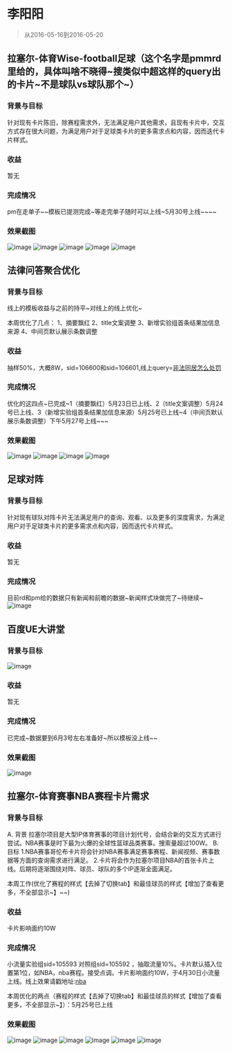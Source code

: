 # 李阳阳

> 从2016-05-16到2016-05-20


## 拉塞尔-体育Wise-football足球（这个名字是pmmrd里给的，具体叫啥不晓得~搜类似中超这样的query出的卡片~不是球队vs球队那个~）

### 背景与目标

针对现有卡片陈旧，除赛程需求外，无法满足用户其他需求，且现有卡片中，交互方式存在很大问题，为满足用户对于足球类卡片的更多需求点和内容，因而迭代卡片样式。

### 收益

暂无

### 完成情况

pm在走单子~~模板已提测完成~等走完单子随时可以上线~5月30号上线~~~~

### 效果截图

![image](http://gitlab.baidu.com/psfe/ala-weeklyreport/uploads/bbaf9b287339d829f626d09256f0eec2/image.png)
![image](http://gitlab.baidu.com/psfe/ala-weeklyreport/uploads/f3d62a6298de33cc21e673a2d19e5b4e/image.png)
![image](http://gitlab.baidu.com/psfe/ala-weeklyreport/uploads/9dc2cb34cc0499f196287ac35f3679d4/image.png)
![image](http://gitlab.baidu.com/psfe/ala-weeklyreport/uploads/6e9df53ddbf3bc856fe9000cecdd7b25/image.png)
![image](http://gitlab.baidu.com/psfe/ala-weeklyreport/uploads/7cff178025b43d9cb6891ec83eaa7458/image.png)


## 法律问答聚合优化

### 背景与目标

线上的模板收益与之前的持平~对线上的线上优化~

本周优化了几点：
	1、摘要飘红
	2、title文案调整
	3、新增实验组首条结果加信息来源
	4、中间页默认展示条数调整

### 收益

抽样50%，大概8W，sid=106600和sid=106601,线上query=<a href="https://m.baidu.com/ssid=d613736e696c6579616e676c61/s?word=%E9%9D%9E%E6%B3%95%E5%90%8C%E5%B1%85%E6%80%8E%E4%B9%88%E5%A4%84%E7%BD%9A&sid=106600">非法同居怎么处罚</a>

### 完成情况

优化的这四点~已完成~1（摘要飘红）5月23日已上线、2（title文案调整）5月24号已上线、3（新增实验组首条结果加信息来源）5月25号已上线~4（中间页默认展示条数调整）下午5月27号上线~~~

### 效果截图

![image](http://gitlab.baidu.com/psfe/ala-weeklyreport/uploads/66747c3aaf27c9df369a039c226eb5d7/image.png)
![image](http://gitlab.baidu.com/psfe/ala-weeklyreport/uploads/778666144c711c4a527a7ea1dfba8a90/image.png)
![image](http://gitlab.baidu.com/psfe/ala-weeklyreport/uploads/70b6f6bd41a936d9e4d7cdde2614cb6c/image.png)
![image](http://gitlab.baidu.com/psfe/ala-weeklyreport/uploads/c6c9c2c9050c9a8aea4032d4961ac227/image.png)

## 足球对阵

### 背景与目标

针对现有球队对阵卡片无法满足用户的查询、观看、以及更多的深度需求，为满足用户对于足球类卡片的更多需求点和内容，因而迭代卡片样式。

### 收益

暂无

### 完成情况

目前rd和pm给的数据只有新闻和前瞻的数据~新闻样式块做完了~待继续~<br/>
![image](http://gitlab.baidu.com/psfe/ala-weeklyreport/uploads/8af1a9b6cc611865f1cc7d63f104f60c/image.png)

## 百度UE大讲堂

### 背景与目标

 ![image](http://gitlab.baidu.com/psfe/ala-weeklyreport/uploads/a5098f527888f15c69b0eeef3ffa7416/image.png)


### 收益

暂无

### 完成情况

已完成~数据要到6月3号左右准备好~所以模板没上线~~

### 效果截图

![image](http://gitlab.baidu.com/psfe/ala-weeklyreport/uploads/1818f105b4f05e0b2152fa866f41de54/image.png)

## 拉塞尔-体育赛事NBA赛程卡片需求

### 背景与目标

A. 背景
   拉塞尔项目是大型IP体育赛事的项目计划代号，会结合新的交互方式进行尝试。NBA赛事是时下最为火爆的全球性篮球品类赛事。搜索量超过100W。
B. 目标
    1.NBA赛事哥伦布卡片将会针对NBA赛事满足赛事赛程、新闻视频、赛事数据等方面的查询需求进行满足。
    2.卡片将会作为拉塞尔项目NBA的首张卡片上线。后期将逐渐围绕对阵、球员、球队的多个IP逐渐全面满足。

本周工作(优化了赛程的样式【去掉了切换tab】和最佳球员的样式【增加了查看更多，不全部显示~】~~)

### 收益

卡片影响面约10W

### 完成情况

小流量实验组sid=105593  对照组sid=105592 ，抽取流量10%。卡片默认插入位置第1位，如NBA，nba赛程。接受点调。卡片影响面约10W，于4月30日小流量上线。线上效果请戳地址:<a href="http://m.baidu.com/s?word=nba%E6%9C%80%E4%BD%B3%E7%90%83%E5%91%98&sid=105593">nba</a>

本周优化的两点（赛程的样式【去掉了切换tab】和最佳球员的样式【增加了查看更多，不全部显示~】）：5月25号已上线

### 效果截图

![image](http://gitlab.baidu.com/psfe/ala-weeklyreport/uploads/601bbfca6931d188fb2814520473ac73/image.png)
![image](http://gitlab.baidu.com/psfe/ala-weeklyreport/uploads/2ced3218c0ac63121cbc17edbfada91e/image.png)
![image](http://gitlab.baidu.com/psfe/ala-weeklyreport/uploads/961dc9936aac794c509506ac584134d5/image.png)
![image](http://gitlab.baidu.com/psfe/ala-weeklyreport/uploads/bd4bc6cc46d679bb151eda94a6f3b60c/image.png)
![image](http://gitlab.baidu.com/psfe/ala-weeklyreport/uploads/a349d05f747d53a0811ff7f512519628/image.png)
![image](http://gitlab.baidu.com/psfe/ala-weeklyreport/uploads/ff0b9faefb5f1ff58492709eedb8b64b/image.png)